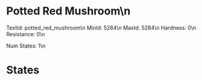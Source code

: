 # Potted Red Mushroom\n
TextId: potted_red_mushroom\n
MinId: 5284\n
MaxId: 5284\n
Hardness: 0\n
Resistance: 0\n

Num States: 1\n
# States
```

```